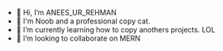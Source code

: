 - 👋 Hi, I’m ANEES_UR_REHMAN
- 👀 I'm Noob and a professional copy cat.
- 🌱 I’m currently learning how to copy anothers projects. LOL
- 💞️ I’m looking to collaborate on MERN
